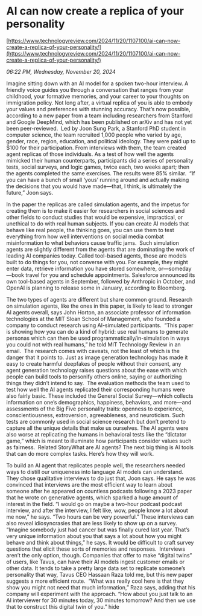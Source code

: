 # AI can now create a replica of your personality

[https://www.technologyreview.com/2024/11/20/1107100/ai-can-now-create-a-replica-of-your-personality/](https://www.technologyreview.com/2024/11/20/1107100/ai-can-now-create-a-replica-of-your-personality/)

*06:22 PM, Wednesday, November 20, 2024*

Imagine sitting down with an AI model for a spoken two-hour interview. A friendly voice guides you through a conversation that ranges from your childhood, your formative memories, and your career to your thoughts on immigration policy. Not long after, a virtual replica of you is able to embody your values and preferences with stunning accuracy. That’s now possible, according to a new paper from a team including researchers from Stanford and Google DeepMind, which has been published on arXiv and has not yet been peer-reviewed.   Led by Joon Sung Park, a Stanford PhD student in computer science, the team recruited 1,000 people who varied by age, gender, race, region, education, and political ideology. They were paid up to $100 for their participation. From interviews with them, the team created agent replicas of those individuals. As a test of how well the agents mimicked their human counterparts, participants did a series of personality tests, social surveys, and logic games, twice each, two weeks apart; then the agents completed the same exercises. The results were 85% similar.  “If you can have a bunch of small ‘yous’ running around and actually making the decisions that you would have made—that, I think, is ultimately the future,” Joon says.

In the paper the replicas are called simulation agents, and the impetus for creating them is to make it easier for researchers in social sciences and other fields to conduct studies that would be expensive, impractical, or unethical to do with real human subjects. If you can create AI models that behave like real people, the thinking goes, you can use them to test everything from how well interventions on social media combat misinformation to what behaviors cause traffic jams.  Such simulation agents are slightly different from the agents that are dominating the work of leading AI companies today. Called tool-based agents, those are models built to do things for you, not converse with you. For example, they might enter data, retrieve information you have stored somewhere, or—someday—book travel for you and schedule appointments. Salesforce announced its own tool-based agents in September, followed by Anthropic in October, and OpenAI is planning to release some in January, according to Bloomberg.

The two types of agents are different but share common ground. Research on simulation agents, like the ones in this paper, is likely to lead to stronger AI agents overall, says John Horton, an associate professor of information technologies at the MIT Sloan School of Management, who founded a company to conduct research using AI-simulated participants.  “This paper is showing how you can do a kind of hybrid: use real humans to generate personas which can then be used programmatically/in-simulation in ways you could not with real humans,” he told MIT Technology Review in an email.  The research comes with caveats, not the least of which is the danger that it points to. Just as image generation technology has made it easy to create harmful deepfakes of people without their consent, any agent generation technology raises questions about the ease with which people can build tools to personify others online, saying or authorizing things they didn’t intend to say.  The evaluation methods the team used to test how well the AI agents replicated their corresponding humans were also fairly basic. These included the General Social Survey—which collects information on one’s demographics, happiness, behaviors, and more—and assessments of the Big Five personality traits: openness to experience, conscientiousness, extroversion, agreeableness, and neuroticism. Such tests are commonly used in social science research but don’t pretend to capture all the unique details that make us ourselves. The AI agents were also worse at replicating the humans in behavioral tests like the “dictator game,” which is meant to illuminate how participants consider values such as fairness.  Related StoryWhat are AI agents? The next big thing is AI tools that can do more complex tasks. Here’s how they will work.

To build an AI agent that replicates people well, the researchers needed ways to distill our uniqueness into language AI models can understand. They chose qualitative interviews to do just that, Joon says. He says he was convinced that interviews are the most efficient way to learn about someone after he appeared on countless podcasts following a 2023 paper that he wrote on generative agents, which sparked a huge amount of interest in the field. “I would go on maybe a two-hour podcast podcast interview, and after the interview, I felt like, wow, people know a lot about me now,” he says. “Two hours can be very powerful.” These interviews can also reveal idiosyncrasies that are less likely to show up on a survey. “Imagine somebody just had cancer but was finally cured last year. That’s very unique information about you that says a lot about how you might behave and think about things,” he says. It would be difficult to craft survey questions that elicit these sorts of memories and responses.  Interviews aren’t the only option, though. Companies that offer to make “digital twins” of users, like Tavus, can have their AI models ingest customer emails or other data. It tends to take a pretty large data set to replicate someone’s personality that way, Tavus CEO Hassaan Raza told me, but this new paper suggests a more efficient route.  “What was really cool here is that they show you might not need that much information,” Raza says, adding that his company will experiment with the approach. “How about you just talk to an AI interviewer for 30 minutes today, 30 minutes tomorrow? And then we use that to construct this digital twin of you.” hide

